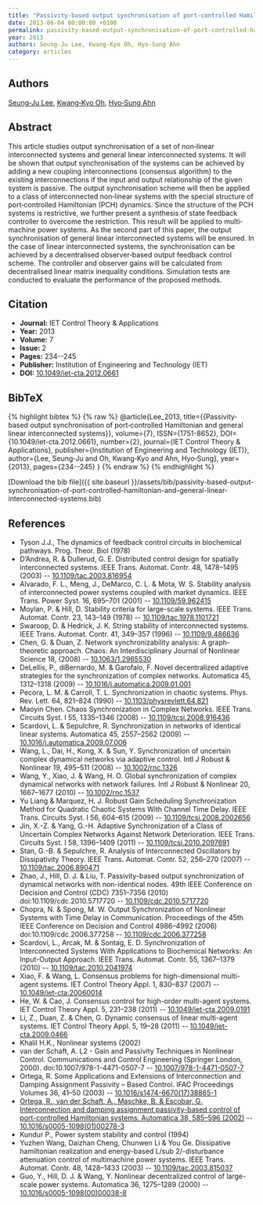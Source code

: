 ```yaml
---
title: "Passivity‐based output synchronisation of port‐controlled Hamiltonian and general linear interconnected systems"
date: 2013-06-04 00:00:00 +0100
permalink: passivity-based-output-synchronisation-of-port-controlled-hamiltonian-and-general-linear-interconnected-systems
year: 2013
authors: Seung‐Ju Lee, Kwang‐Kyo Oh, Hyo‐Sung Ahn
category: articles
---
```

 
## Authors
[Seung‐Ju Lee](authors/seung-ju-lee), [Kwang‐Kyo Oh](authors/kwang-kyo-oh), [Hyo‐Sung Ahn](authors/hyo-sung-ahn)
 
## Abstract
This article studies output synchronisation of a set of non‐linear interconnected systems and general linear interconnected systems. It will be shown that output synchronisation of the systems can be achieved by adding a new coupling interconnections (consensus algorithm) to the existing interconnections if the input and output relationship of the given system is passive. The output synchronisation scheme will then be applied to a class of interconnected non‐linear systems with the special structure of port‐controlled Hamiltonian (PCH) dynamics. Since the structure of the PCH systems is restrictive, we further present a synthesis of state feedback controller to overcome the restriction. This result will be applied to multi‐machine power systems. As the second part of this paper, the output synchronisation of general linear interconnected systems will be ensured. In the case of linear interconnected systems, the synchronisation can be achieved by a decentralised observer‐based output feedback control scheme. The controller and observer gains will be calculated from decentralised linear matrix inequality conditions. Simulation tests are conducted to evaluate the performance of the proposed methods.
 
## Citation
- **Journal:** IET Control Theory &amp; Applications
- **Year:** 2013
- **Volume:** 7
- **Issue:** 2
- **Pages:** 234--245
- **Publisher:** Institution of Engineering and Technology (IET)
- **DOI:** [10.1049/iet-cta.2012.0661](https://doi.org/10.1049/iet-cta.2012.0661)
 
## BibTeX
{% highlight bibtex %}
{% raw %}
@article{Lee_2013,
  title={{Passivity‐based output synchronisation of port‐controlled Hamiltonian and general linear interconnected systems}},
  volume={7},
  ISSN={1751-8652},
  DOI={10.1049/iet-cta.2012.0661},
  number={2},
  journal={IET Control Theory &amp; Applications},
  publisher={Institution of Engineering and Technology (IET)},
  author={Lee, Seung‐Ju and Oh, Kwang‐Kyo and Ahn, Hyo‐Sung},
  year={2013},
  pages={234--245}
}
{% endraw %}
{% endhighlight %}
 
[Download the bib file]({{ site.baseurl }}/assets/bib/passivity-based-output-synchronisation-of-port-controlled-hamiltonian-and-general-linear-interconnected-systems.bib)
 
## References
- Tyson J.J., The dynamics of feedback control circuits in biochemical pathways. Prog. Theor. Biol (1978)
- D’Andrea, R. & Dullerud, G. E. Distributed control design for spatially interconnected systems. IEEE Trans. Automat. Contr. 48, 1478–1495 (2003) -- [10.1109/tac.2003.816954](https://doi.org/10.1109/tac.2003.816954)
- Alvarado, F. L., Meng, J., DeMarco, C. L. & Mota, W. S. Stability analysis of interconnected power systems coupled with market dynamics. IEEE Trans. Power Syst. 16, 695–701 (2001) -- [10.1109/59.962415](https://doi.org/10.1109/59.962415)
- Moylan, P. & Hill, D. Stability criteria for large-scale systems. IEEE Trans. Automat. Contr. 23, 143–149 (1978) -- [10.1109/tac.1978.1101721](https://doi.org/10.1109/tac.1978.1101721)
- Swaroop, D. & Hedrick, J. K. String stability of interconnected systems. IEEE Trans. Automat. Contr. 41, 349–357 (1996) -- [10.1109/9.486636](https://doi.org/10.1109/9.486636)
- Chen, G. & Duan, Z. Network synchronizability analysis: A graph-theoretic approach. Chaos: An Interdisciplinary Journal of Nonlinear Science 18, (2008) -- [10.1063/1.2965530](https://doi.org/10.1063/1.2965530)
- DeLellis, P., diBernardo, M. & Garofalo, F. Novel decentralized adaptive strategies for the synchronization of complex networks. Automatica 45, 1312–1318 (2009) -- [10.1016/j.automatica.2009.01.001](https://doi.org/10.1016/j.automatica.2009.01.001)
- Pecora, L. M. & Carroll, T. L. Synchronization in chaotic systems. Phys. Rev. Lett. 64, 821–824 (1990) -- [10.1103/physrevlett.64.821](https://doi.org/10.1103/physrevlett.64.821)
- Maoyin Chen. Chaos Synchronization in Complex Networks. IEEE Trans. Circuits Syst. I 55, 1335–1346 (2008) -- [10.1109/tcsi.2008.916436](https://doi.org/10.1109/tcsi.2008.916436)
- Scardovi, L. & Sepulchre, R. Synchronization in networks of identical linear systems. Automatica 45, 2557–2562 (2009) -- [10.1016/j.automatica.2009.07.006](https://doi.org/10.1016/j.automatica.2009.07.006)
- Wang, L., Dai, H., Kong, X. & Sun, Y. Synchronization of uncertain complex dynamical networks via adaptive control. Intl J Robust &amp; Nonlinear 19, 495–511 (2008) -- [10.1002/rnc.1326](https://doi.org/10.1002/rnc.1326)
- Wang, Y., Xiao, J. & Wang, H. O. Global synchronization of complex dynamical networks with network failures. Intl J Robust &amp; Nonlinear 20, 1667–1677 (2010) -- [10.1002/rnc.1537](https://doi.org/10.1002/rnc.1537)
- Yu Liang & Marquez, H. J. Robust Gain Scheduling Synchronization Method for Quadratic Chaotic Systems With Channel Time Delay. IEEE Trans. Circuits Syst. I 56, 604–615 (2009) -- [10.1109/tcsi.2008.2002656](https://doi.org/10.1109/tcsi.2008.2002656)
- Jin, X.-Z. & Yang, G.-H. Adaptive Synchronization of a Class of Uncertain Complex Networks Against Network Deterioration. IEEE Trans. Circuits Syst. I 58, 1396–1409 (2011) -- [10.1109/tcsi.2010.2097691](https://doi.org/10.1109/tcsi.2010.2097691)
- Stan, G.-B. & Sepulchre, R. Analysis of Interconnected Oscillators by Dissipativity Theory. IEEE Trans. Automat. Contr. 52, 256–270 (2007) -- [10.1109/tac.2006.890471](https://doi.org/10.1109/tac.2006.890471)
- Zhao, J., Hill, D. J. & Liu, T. Passivity-based output synchronization of dynamical networks with non-identical nodes. 49th IEEE Conference on Decision and Control (CDC) 7351–7356 (2010) doi:10.1109/cdc.2010.5717720 -- [10.1109/cdc.2010.5717720](https://doi.org/10.1109/cdc.2010.5717720)
- Chopra, N. & Spong, M. W. Output Synchronization of Nonlinear Systems with Time Delay in Communication. Proceedings of the 45th IEEE Conference on Decision and Control 4986–4992 (2006) doi:10.1109/cdc.2006.377258 -- [10.1109/cdc.2006.377258](https://doi.org/10.1109/cdc.2006.377258)
- Scardovi, L., Arcak, M. & Sontag, E. D. Synchronization of Interconnected Systems With Applications to Biochemical Networks: An Input-Output Approach. IEEE Trans. Automat. Contr. 55, 1367–1379 (2010) -- [10.1109/tac.2010.2041974](https://doi.org/10.1109/tac.2010.2041974)
- Xiao, F. & Wang, L. Consensus problems for high-dimensional multi-agent systems. IET Control Theory Appl. 1, 830–837 (2007) -- [10.1049/iet-cta:20060014](https://doi.org/10.1049/iet-cta:20060014)
- He, W. & Cao, J. Consensus control for high-order multi-agent systems. IET Control Theory Appl. 5, 231–238 (2011) -- [10.1049/iet-cta.2009.0191](https://doi.org/10.1049/iet-cta.2009.0191)
- Li, Z., Duan, Z. & Chen, G. Dynamic consensus of linear multi-agent systems. IET Control Theory Appl. 5, 19–28 (2011) -- [10.1049/iet-cta.2009.0466](https://doi.org/10.1049/iet-cta.2009.0466)
- Khalil H.K., Nonlinear systems (2002)
- van der Schaft, A. L2 - Gain and Passivity Techniques in Nonlinear Control. Communications and Control Engineering (Springer London, 2000). doi:10.1007/978-1-4471-0507-7 -- [10.1007/978-1-4471-0507-7](https://doi.org/10.1007/978-1-4471-0507-7)
- Ortega, R. Some Applications and Extensions of Interconnection and Damping Assignment Passivity – Based Control. IFAC Proceedings Volumes 36, 41–50 (2003) -- [10.1016/s1474-6670(17)38865-1](https://doi.org/10.1016/s1474-6670(17)38865-1)
- [Ortega, R., van der Schaft, A., Maschke, B. & Escobar, G. Interconnection and damping assignment passivity-based control of port-controlled Hamiltonian systems. Automatica 38, 585–596 (2002)](interconnection-and-damping-assignment-passivity-based-control-of-port-controlled-hamiltonian-systems) -- [10.1016/s0005-1098(01)00278-3](https://doi.org/10.1016/s0005-1098(01)00278-3)
- Kundur P., Power system stability and control (1994)
- Yuzhen Wang, Daizhan Cheng, Chunwen Li & You Ge. Dissipative hamiltonian realization and energy-based L/sub 2/-disturbance attenuation control of multimachine power systems. IEEE Trans. Automat. Contr. 48, 1428–1433 (2003) -- [10.1109/tac.2003.815037](https://doi.org/10.1109/tac.2003.815037)
- Guo, Y., Hill, D. J. & Wang, Y. Nonlinear decentralized control of large-scale power systems. Automatica 36, 1275–1289 (2000) -- [10.1016/s0005-1098(00)00038-8](https://doi.org/10.1016/s0005-1098(00)00038-8)


